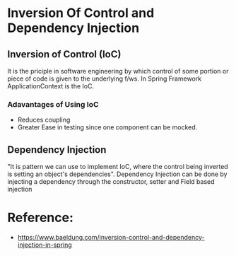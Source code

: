 # Inversion Of Control and Dependency Injection

## Inversion of Control (IoC)
It is the priciple in software engineering by which control of some portion or piece of code is given to the underlying f/ws.
In Spring Framework ApplicationContext is the IoC.

### Adavantages of Using IoC
* Reduces coupling
* Greater Ease in testing since one component can be mocked.

## Dependency Injection
"It is pattern we can use to implement IoC, where the control being inverted is setting an object's dependencies". Dependency Injection can be done by injecting a dependency through the constructor, setter and Field based injection

# Reference:
* https://www.baeldung.com/inversion-control-and-dependency-injection-in-spring